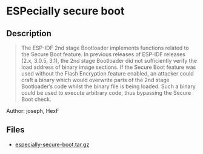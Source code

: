 # ESPecially secure boot

## Description

> The ESP-IDF 2nd stage Bootloader implements functions related to the Secure Boot feature. In previous releases of ESP-IDF releases (2.x, 3.0.5, 3.1), the 2nd stage Bootloader did not sufficiently verify the load address of binary image sections. If the Secure Boot feature was used without the Flash Encryption feature enabled, an attacker could craft a binary which would overwrite parts of the 2nd stage Bootloader’s code whilst the binary file is being loaded. Such a binary could be used to execute arbitrary code, thus bypassing the Secure Boot check.

Author: joseph, HexF


## Files

* [especially-secure-boot.tar.gz](files/especially-secure-boot.tar.gz)

